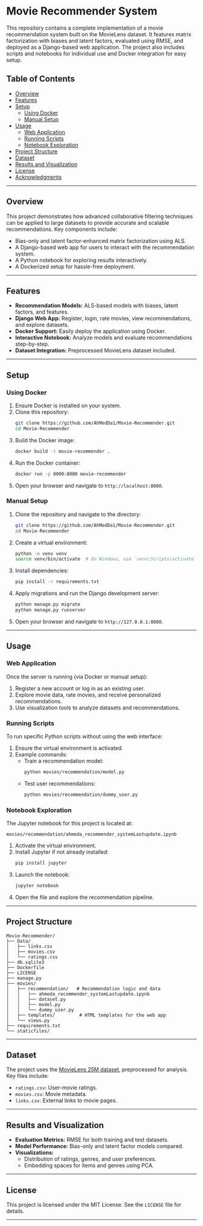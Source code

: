 
# Movie Recommender System

This repository contains a complete implementation of a movie recommendation system built on the MovieLens dataset. It features matrix factorization with biases and latent factors, evaluated using RMSE, and deployed as a Django-based web application. The project also includes scripts and notebooks for individual use and Docker integration for easy setup.

## Table of Contents
- [Overview](#overview)
- [Features](#features)
- [Setup](#setup)
  - [Using Docker](#using-docker)
  - [Manual Setup](#manual-setup)
- [Usage](#usage)
  - [Web Application](#web-application)
  - [Running Scripts](#running-scripts)
  - [Notebook Exploration](#notebook-exploration)
- [Project Structure](#project-structure)
- [Dataset](#dataset)
- [Results and Visualization](#results-and-visualization)
- [License](#license)
- [Acknowledgments](#acknowledgments)

---

## Overview

This project demonstrates how advanced collaborative filtering techniques can be applied to large datasets to provide accurate and scalable recommendations. Key components include:

- Bias-only and latent factor-enhanced matrix factorization using ALS.
- A Django-based web app for users to interact with the recommendation system.
- A Python notebook for exploring results interactively.
- A Dockerized setup for hassle-free deployment.

---

## Features

- **Recommendation Models:** ALS-based models with biases, latent factors, and features.
- **Django Web App:** Register, login, rate movies, view recommendations, and explore datasets.
- **Docker Support:** Easily deploy the application using Docker.
- **Interactive Notebook:** Analyze models and evaluate recommendations step-by-step.
- **Dataset Integration:** Preprocessed MovieLens dataset included.

---

## Setup

### Using Docker
1. Ensure Docker is installed on your system.
2. Clone this repository:
   ```bash
   git clone https://github.com/AhMedDa1/Movie-Recommender.git
   cd Movie-Recommender
   ```
3. Build the Docker image:
   ```bash
   docker build -t movie-recommender .
   ```
4. Run the Docker container:
   ```bash
   docker run -p 8000:8000 movie-recommender
   ```
5. Open your browser and navigate to `http://localhost:8000`.

### Manual Setup
1. Clone the repository and navigate to the directory:
   ```bash
   git clone https://github.com/AhMedDa1/Movie-Recommender.git
   cd Movie-Recommender
   ```
2. Create a virtual environment:
   ```bash
   python -m venv venv
   source venv/bin/activate  # On Windows, use `venv\Scripts\activate`
   ```
3. Install dependencies:
   ```bash
   pip install -r requirements.txt
   ```
4. Apply migrations and run the Django development server:
   ```bash
   python manage.py migrate
   python manage.py runserver
   ```
5. Open your browser and navigate to `http://127.0.0.1:8000`.

---

## Usage

### Web Application
Once the server is running (via Docker or manual setup):
1. Register a new account or log in as an existing user.
2. Explore movie data, rate movies, and receive personalized recommendations.
3. Use visualization tools to analyze datasets and recommendations.

### Running Scripts
To run specific Python scripts without using the web interface:
1. Ensure the virtual environment is activated.
2. Example commands:
   - Train a recommendation model:
     ```bash
     python movies/recommendation/model.py
     ```
   - Test user recommendations:
     ```bash
     python movies/recommendation/dummy_user.py
     ```

### Notebook Exploration
The Jupyter notebook for this project is located at:
```
movies/recommendation/ahmeda_recommender_systemLastupdate.ipynb
```
1. Activate the virtual environment.
2. Install Jupyter if not already installed:
   ```bash
   pip install jupyter
   ```
3. Launch the notebook:
   ```bash
   jupyter notebook
   ```
4. Open the file and explore the recommendation pipeline.

---

## Project Structure
```
Movie-Recommender/
├── Data/
│   ├── links.csv
│   ├── movies.csv
│   └── ratings.csv
├── db.sqlite3
├── Dockerfile
├── LICENSE
├── manage.py
├── movies/
│   ├── recommendation/   # Recommendation logic and data
│   │   ├── ahmeda_recommender_systemLastupdate.ipynb
│   │   ├── dataset.py
│   │   ├── model.py
│   │   └── dummy_user.py
│   ├── templates/         # HTML templates for the web app
│   └── views.py
├── requirements.txt
└── staticfiles/
```

---

## Dataset

The project uses the [MovieLens 25M dataset](https://grouplens.org/datasets/movielens/25m/), preprocessed for analysis. Key files include:
- `ratings.csv`: User-movie ratings.
- `movies.csv`: Movie metadata.
- `links.csv`: External links to movie pages.

---

## Results and Visualization

- **Evaluation Metrics:** RMSE for both training and test datasets.
- **Model Performance:** Bias-only and latent factor models compared.
- **Visualizations:**
  - Distribution of ratings, genres, and user preferences.
  - Embedding spaces for items and genres using PCA.

---

## License

This project is licensed under the MIT License. See the `LICENSE` file for details.

---